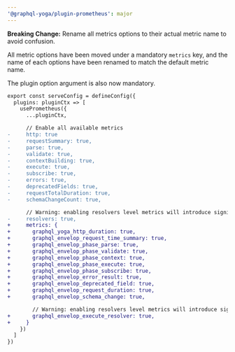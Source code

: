 ```yaml
---
'@graphql-yoga/plugin-prometheus': major
---
```


**Breaking Change:** Rename all metrics options to their actual metric name to avoid confusion.

All metric options have been moved under a mandatory `metrics` key, and the name of each options
have been renamed to match the default metric name.

The plugin option argument is also now mandatory.

```diff
export const serveConfig = defineConfig({
  plugins: pluginCtx => [
    usePrometheus({
      ...pluginCtx,

      // Enable all available metrics
-     http: true
-     requestSummary: true,
-     parse: true,
-     validate: true,
-     contextBuilding: true,
-     execute: true,
-     subscribe: true,
-     errors: true,
-     deprecatedFields: true,
-     requestTotalDuration: true,
-     schemaChangeCount: true,

      // Warning: enabling resolvers level metrics will introduce significant overhead
-     resolvers: true,
+     metrics: {
+       graphql_yoga_http_duration: true,
+       graphql_envelop_request_time_summary: true,
+       graphql_envelop_phase_parse: true,
+       graphql_envelop_phase_validate: true,
+       graphql_envelop_phase_context: true,
+       graphql_envelop_phase_execute: true,
+       graphql_envelop_phase_subscribe: true,
+       graphql_envelop_error_result: true,
+       graphql_envelop_deprecated_field: true,
+       graphql_envelop_request_duration: true,
+       graphql_envelop_schema_change: true,

        // Warning: enabling resolvers level metrics will introduce significant overhead
+       graphql_envelop_execute_resolver: true,
+     }
    })
  ]
})
```

